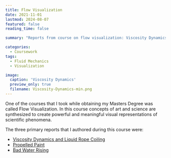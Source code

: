 ```yaml
---
title: Flow Visualization
date: 2021-11-01
lastmod: 2024-08-07
featured: false
reading_time: false

summary: "Reports from course on flow visualization: Viscosity Dynamics, Propelled Paint, and Bad Water Rising."

categories:
  - Coursework
tags:
  - Fluid Mechanics
  - Visualization

image:
  caption: 'Viscosity Dynamics'
  preview_only: true
  filename: Viscosity-Dynamics-min.png
---
```


One of the courses that I took while obtaining my Masters Degree was called Flow Visualization. In this course concepts of art and science are synthesized to create powerful and meaningful visual representations of scientific phenomena.
<!-- ![Visosity Dynamics image](https://jacob-haimes.github.io/assets/images/Visosity-Dynamics.png)
![Propelled Paint image](https://jacob-haimes.github.io/assets/images/Propelled-Paint.png)
![Bad Water Rising image](https://jacob-haimes.github.io/assets/images/Bad-Water-Rising.png) -->

The three primary reports that I authored during this course were:
- <a href="https://jacob-haimes.github.io/PDFs/JacobHaimes_Viscosity-Dynamics_FlowVis.pdf" target="_blank" rel="noreferrer noopener">Viscosity Dynamics and Liquid Rope Coiling</a>
- <a href="https://jacob-haimes.github.io/PDFs/JacobHaimes_Propelled-Paint_FlowVis.pdf" target="_blank" rel="noreferrer noopener">Propelled Paint</a>
- <a href="https://jacob-haimes.github.io/PDFs/JacobHaimes_Bad-Water-Rising_FlowVis.pdf" target="_blank" rel="noreferrer noopener">Bad Water Rising</a>

